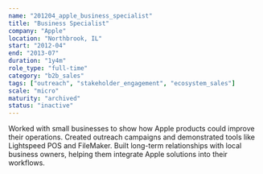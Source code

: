 ```yaml
---
name: "201204_apple_business_specialist"
title: "Business Specialist"
company: "Apple"
location: "Northbrook, IL"
start: "2012-04"
end: "2013-07"
duration: "1y4m"
role_type: "full-time"
category: "b2b_sales"
tags: ["outreach", "stakeholder_engagement", "ecosystem_sales"]
scale: "micro"
maturity: "archived"
status: "inactive"
---
```


Worked with small businesses to show how Apple products could improve their operations. Created outreach campaigns and demonstrated tools like Lightspeed POS and FileMaker. Built long-term relationships with local business owners, helping them integrate Apple solutions into their workflows.
